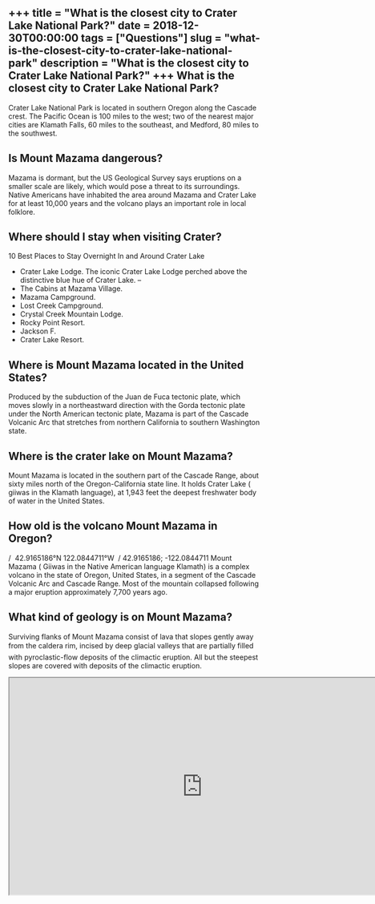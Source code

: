 +++
title = "What is the closest city to Crater Lake National Park?"
date = 2018-12-30T00:00:00
tags = ["Questions"]
slug = "what-is-the-closest-city-to-crater-lake-national-park"
description = "What is the closest city to Crater Lake National Park?"
+++
What is the closest city to Crater Lake National Park?
------------------------------------------------------

Crater Lake National Park is located in southern Oregon along the Cascade crest. The Pacific Ocean is 100 miles to the west; two of the nearest major cities are Klamath Falls, 60 miles to the southeast, and Medford, 80 miles to the southwest.

Is Mount Mazama dangerous?
--------------------------

Mazama is dormant, but the US Geological Survey says eruptions on a smaller scale are likely, which would pose a threat to its surroundings. Native Americans have inhabited the area around Mazama and Crater Lake for at least 10,000 years and the volcano plays an important role in local folklore.

Where should I stay when visiting Crater?
-----------------------------------------

10 Best Places to Stay Overnight In and Around Crater Lake

- Crater Lake Lodge. The iconic Crater Lake Lodge perched above the distinctive blue hue of Crater Lake. –
- The Cabins at Mazama Village.
- Mazama Campground.
- Lost Creek Campground.
- Crystal Creek Mountain Lodge.
- Rocky Point Resort.
- Jackson F.
- Crater Lake Resort.

Where is Mount Mazama located in the United States?
---------------------------------------------------

Produced by the subduction of the Juan de Fuca tectonic plate, which moves slowly in a northeastward direction with the Gorda tectonic plate under the North American tectonic plate, Mazama is part of the Cascade Volcanic Arc that stretches from northern California to southern Washington state.

Where is the crater lake on Mount Mazama?
-----------------------------------------

Mount Mazama is located in the southern part of the Cascade Range, about sixty miles north of the Oregon-California state line. It holds Crater Lake ( giiwas in the Klamath language), at 1,943 feet the deepest freshwater body of water in the United States.

How old is the volcano Mount Mazama in Oregon?
----------------------------------------------

/ ﻿ 42.9165186°N 122.0844711°W ﻿ / 42.9165186; -122.0844711 Mount Mazama ( Giiwas in the Native American language Klamath) is a complex volcano in the state of Oregon, United States, in a segment of the Cascade Volcanic Arc and Cascade Range. Most of the mountain collapsed following a major eruption approximately 7,700 years ago.

What kind of geology is on Mount Mazama?
----------------------------------------

Surviving flanks of Mount Mazama consist of lava that slopes gently away from the caldera rim, incised by deep glacial valleys that are partially fi&#129;lled with pyroclastic-flow deposits of the climactic eruption. All but the steepest slopes are covered with deposits of the climactic eruption.

<iframe allow="accelerometer; autoplay; clipboard-write; encrypted-media; gyroscope; picture-in-picture" allowfullscreen="" class="__youtube_prefs__  epyt-is-override  no-lazyload" data-no-lazy="1" data-origheight="433" data-origwidth="770" data-skipgform_ajax_framebjll="" height="433" id="_ytid_17375" loading="lazy" src="https://www.youtube.com/embed/CcOa6VLuHiE?enablejsapi=1&autoplay=0&cc_load_policy=0&cc_lang_pref=&iv_load_policy=1&loop=0&modestbranding=0&rel=1&fs=1&playsinline=0&autohide=2&theme=dark&color=red&controls=1&" title="YouTube player" width="770"></iframe>